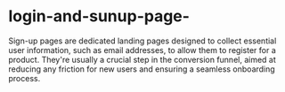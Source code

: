 # login-and-sunup-page-
Sign-up pages are dedicated landing pages designed to collect essential user information, such as email addresses, to allow them to register for a product. They're usually a crucial step in the conversion funnel, aimed at reducing any friction for new users and ensuring a seamless onboarding process.
